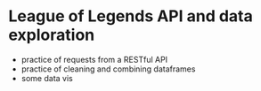# League of Legends API and data exploration
- practice of requests from a RESTful API 
- practice of cleaning and combining dataframes
- some data vis
